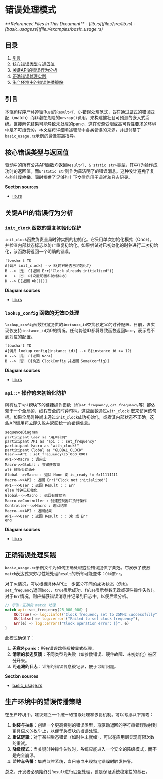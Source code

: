 # 错误处理模式

<cite>
**Referenced Files in This Document**   
- [lib.rs](file://src/lib.rs)
- [basic_usage.rs](file://examples/basic_usage.rs)
</cite>

## 目录
1. [引言](#引言)
2. [核心错误类型与返回值](#核心错误类型与返回值)
3. [关键API的错误行为分析](#关键api的错误行为分析)
4. [正确错误处理实践](#正确错误处理实践)
5. [生产环境中的错误传播策略](#生产环境中的错误传播策略)

## 引言

本驱动程序严格遵循Rust的`Result<T, E>`错误处理范式，旨在通过显式的错误匹配（match）而非潜在危险的`unwrap()`调用，来构建健壮且可预测的嵌入式系统。直接解包结果可能导致未处理的panic，这在资源受限或高可靠性要求的环境中是不可接受的。本文档将详细阐述驱动中各类错误的来源，并提供基于`basic_usage.rs`示例的最佳实践指导。

## 核心错误类型与返回值

驱动中的所有公共API函数均返回`Result<T, &'static str>`类型，其中`T`为操作成功时的返回值，而`&'static str`则作为简洁明了的错误消息。这种设计避免了复杂的错误枚举，同时提供了足够的上下文信息用于调试和日志记录。

**Section sources**
- [lib.rs](file://src/lib.rs#L177-L270)

## 关键API的错误行为分析

### `init_clock` 函数的重复初始化保护

`init_clock`函数负责全局时钟实例的初始化。它采用单次初始化模式（Once），并检查内部状态标志以防止重复初始化。如果尝试对已初始化的时钟进行二次初始化，该函数将返回一个明确的错误。

```mermaid
flowchart TD
A[调用 init_clock] --> B{时钟是否已初始化?}
B --> |是| C[返回 Err("Clock already initialized")]
B --> |否| D[设置配置和就绪标志]
D --> E[返回 Ok(())]
```

**Diagram sources**
- [lib.rs](file://src/lib.rs#L177-L195)

### `lookup_config` 函数的无效ID处理

`lookup_config`函数根据提供的`instance_id`查找预定义的时钟配置。目前，该实现仅支持`instance_id`为0的情况。任何其他ID都将导致函数返回`None`，表示找不到对应的配置。

```mermaid
flowchart TD
A[调用 lookup_config(instance_id)] --> B{instance_id >= 1?}
B --> |是| C[返回 None]
B --> |否| D[构造 ClockConfig 并返回 Some(config)]
```

**Diagram sources**
- [lib.rs](file://src/lib.rs#L205-L215)

### `api::*` 操作的未初始化防护

所有位于`api`模块下的便捷操作函数（如`set_frequency`, `get_frequency`等）都依赖于一个全局的、线程安全的时钟句柄。这些函数通过`with_clock!`宏来访问该句柄。如果全局时钟尚未通过`init_clock`成功初始化，或者其内部状态不正确，这些API调用将立即失败并返回统一的错误信息。

```mermaid
sequenceDiagram
participant User as "用户代码"
participant API as "api : : set_frequency"
participant Macro as "with_clock!"
participant Global as "GLOBAL_CLOCK"
User->>API : set_frequency(25_000_000)
API->>Macro : 调用宏
Macro->>Global : 尝试获取锁
alt 时钟未初始化
Global-->>Macro : 返回 None 或 is_ready != 0x11111111
Macro-->>API : 返回 Err("Clock not initialized")
API-->>User : 返回 Result : : Err
else 时钟已初始化
Global-->>Macro : 返回有效句柄
Macro->>Controller : 创建控制器并执行操作
Controller-->>Macro : 返回结果
Macro-->>API : 返回结果
API-->>User : 返回 Result : : Ok 或 Err
end
```

**Diagram sources**
- [lib.rs](file://src/lib.rs#L225-L270)

## 正确错误处理实践

`basic_usage.rs`示例文件为如何正确处理这些错误提供了典范。它展示了使用`match`表达式来穷尽性地处理`Result`的所有可能变体：`Ok`和`Err`。

对于`Ok`情况，可以根据具体API进一步区分不同的成功状态（例如，`set_frequency`返回`bool`，`true`表示成功，`false`表示参数无效或硬件操作失败）。对于`Err`情况，则应捕获错误消息并记录到日志中，以便后续分析。

```rust
// 示例：正确的 match 处理
match api::set_frequency(25_000_000) {
    Ok(true) => log::info!("Clock frequency set to 25MHz successfully"),
    Ok(false) => log::error!("Failed to set clock frequency"),
    Err(e) => log::error!("Clock operation error: {}", e),
}
```

此模式确保了：
1.  **无意外panic**：所有错误路径都被显式处理。
2.  **清晰的状态反馈**：不同类型的失败（如参数错误、硬件故障、未初始化）被区分开来。
3.  **可追溯的日志**：详细的错误信息被记录，便于诊断问题。

**Section sources**
- [basic_usage.rs](file://examples/basic_usage.rs#L16-L60)

## 生产环境中的错误传播策略

在生产环境中，建议建立一个统一的错误处理和恢复机制。可以考虑以下策略：

1.  **封装与抽象**：创建一个更高级别的错误类型，将驱动返回的字符串错误映射到更具语义的枚举上，以便于跨模块的错误处理。
2.  **重试逻辑**：对于某些瞬态错误（如时钟未就绪），可以在应用层实现有限次数的重试。
3.  **降级模式**：当关键时钟操作失败时，系统应能进入一个安全的降级模式，而不是完全崩溃。
4.  **监控与告警**：集成监控系统，当日志中出现特定错误时触发告警。

总之，开发者必须始终对`Result`进行匹配处理，这是保证系统稳定性的基石。